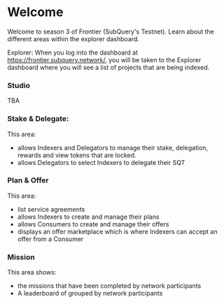 # Welcome

Welcome to season 3 of Frontier (SubQuery's Testnet). Learn about the different areas within the explorer dashboard.

Explorer: When you log into the dashboard at https://frontier.subquery.network/, you will be taken to the Explorer dashboard where you will see a list of projects that are being indexed.

### Studio

TBA

### Stake & Delegate:

This area:

- allows Indexers and Delegators to manage their stake, delegation, rewards and view tokens that are locked.
- allows Delegators to select Indexers to delegate their SQT

### Plan & Offer

This area:

- list service agreements
- allows Indexers to create and manage their plans
- allows Consumers to create and manage their offers
- displays an offer marketplace which is where Indexers can accept an offer from a Consumer

### Mission

This area shows:

- the missions that have been completed by network participants
- A leaderboard of grouped by network participants
